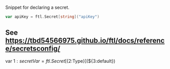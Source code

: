 Snippet for declaring a secret.

```go
var apiKey = ftl.Secret[string]("apiKey")
```

See https://tbd54566975.github.io/ftl/docs/reference/secretsconfig/
---
var ${1:secretVar} = ftl.Secret[${2:Type}](${3:default})
